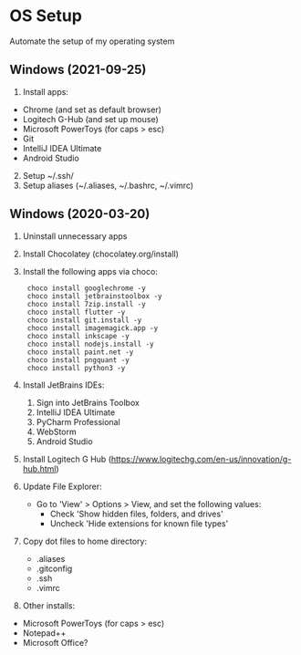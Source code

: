# OS Setup
Automate the setup of my operating system



## Windows (2021-09-25)
1. Install apps:
  - Chrome (and set as default browser)
  - Logitech G-Hub (and set up mouse)
  - Microsoft PowerToys (for caps > esc)
  - Git
  - IntelliJ IDEA Ultimate
  - Android Studio
2. Setup ~/.ssh/
3. Setup aliases (~/.aliases, ~/.bashrc, ~/.vimrc)



## Windows (2020-03-20)
1. Uninstall unnecessary apps
1. Install Chocolatey (chocolatey.org/install)
1. Install the following apps via choco:

        choco install googlechrome -y
        choco install jetbrainstoolbox -y
        choco install 7zip.install -y
        choco install flutter -y
        choco install git.install -y
        choco install imagemagick.app -y
        choco install inkscape -y
        choco install nodejs.install -y
        choco install paint.net -y
        choco install pngquant -y
        choco install python3 -y
        
1. Install JetBrains IDEs:
    1. Sign into JetBrains Toolbox
    1. IntelliJ IDEA Ultimate
    1. PyCharm Professional
    1. WebStorm
    1. Android Studio
1. Install Logitech G Hub (https://www.logitechg.com/en-us/innovation/g-hub.html)
1. Update File Explorer:
    - Go to 'View' > Options > View, and set the following values:
        - Check 'Show hidden files, folders, and drives'
        - Uncheck 'Hide extensions for known file types'
1. Copy dot files to home directory:
    - .aliases
    - .gitconfig
    - .ssh
    - .vimrc

1. Other installs:
- Microsoft PowerToys (for caps > esc)
- Notepad++
- Microsoft Office?
